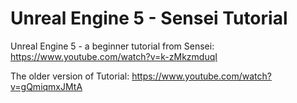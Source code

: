 # Unreal Engine 5 - Sensei Tutorial
 Unreal Engine 5 - a beginner tutorial from Sensei: https://www.youtube.com/watch?v=k-zMkzmduqI
 
 
The older version of Tutorial: https://www.youtube.com/watch?v=gQmiqmxJMtA
